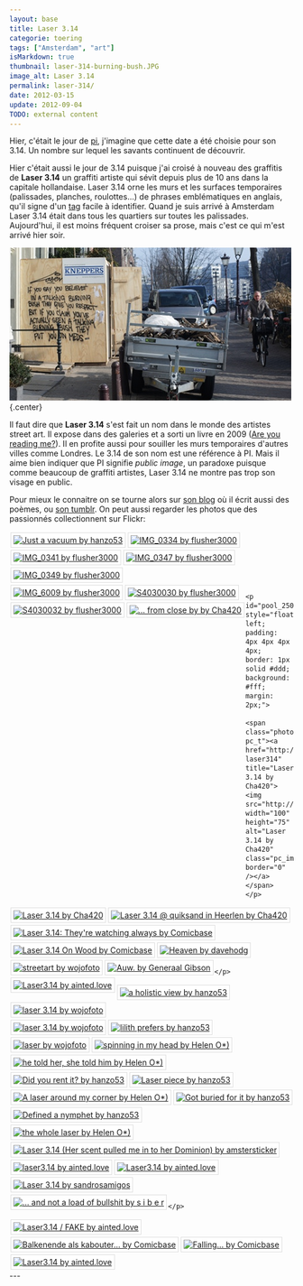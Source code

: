 ```yaml
---
layout: base
title: Laser 3.14
categorie: toering
tags: ["Amsterdam", "art"]
isMarkdown: true
thumbnail: laser-314-burning-bush.JPG
image_alt: Laser 3.14
permalink: laser-314/
date: 2012-03-15
update: 2012-09-04
TODO: external content
---
```


Hier, c'était le jour de [pi](http://fr.wikipedia.org/wiki/Pi), j'imagine que cette date a été choisie pour son 3.14. Un nombre sur lequel les savants continuent de découvrir.

Hier c'était aussi le jour de 3.14 puisque j'ai croisé à nouveau des graffitis de **Laser 3.14** un graffiti artiste qui sévit depuis plus de 10 ans dans la capitale hollandaise. Laser 3.14 orne les murs et les surfaces temporaires (palissades, planches, roulottes...) de phrases emblématiques en anglais, qu'il signe d'un [tag](http://fr.wikipedia.org/wiki/Tag_%28graffiti%29) facile à identifier. Quand je suis arrivé à Amsterdam Laser 3.14 était dans tous les quartiers sur toutes les palissades. Aujourd'hui, il est moins fréquent croiser sa prose, mais c'est ce qui m'est arrivé hier soir.

![Laser 3.14](laser-314-burning-bush.JPG){.center}

<!--excerpt-->

Il faut dire que **Laser 3.14** s'est fait un nom dans le monde des artistes street art. Il expose dans des galeries et a sorti un livre en 2009 ([Are you reading me?](http://www.lebowskipublishers.nl/result_auteur.asp?A_Id=147)). Il en profite aussi pour souiller les murs temporaires d'autres villes comme Londres. Le 3.14 de son nom est une référence à PI. Mais il aime bien indiquer que PI signifie *public image*, un paradoxe puisque comme beaucoup de graffiti artistes, Laser 3.14 ne montre pas trop son visage en public.

Pour mieux le connaitre on se tourne alors sur [son blog](http://laser314.blogspot.com/) où il écrit aussi des poèmes, ou [son tumblr](http://laser314.tumblr.com/). On peut aussi regarder les photos que des passionnés collectionnent sur Flickr:

<!-- HTML -->

<div style="clear:both;"></div>
							

<p style="float: left; padding: 4px 4px 4px 4px; border: 1px solid #ddd; background: #fff; margin: 2px;">
				<span class="photo_container pc_t"><a href="http://www.flickr.com/photos/hhf/2737440847/in/pool-laser314" title="Just a vacuum by hanzo53"><img src="http://farm4.staticflickr.com/3158/2737440847_a234f10129_t.jpg" width="100" height="67" alt="Just a vacuum by hanzo53"  class="pc_img" border="0" /></a></span>		
	</p>

<p id="pool_2507691133" style="float: left; padding: 4px 4px 4px 4px; border: 1px solid #ddd; background: #fff; margin: 2px;">
				<span class="photo_container pc_t"><a href="http://www.flickr.com/photos/42098354@N00/2507691133/in/pool-laser314" title="IMG_0334 by flusher3000"><img src="http://farm4.staticflickr.com/3102/2507691133_406ab12d52_t.jpg" width="100" height="75" alt="IMG_0334 by flusher3000"  class="pc_img" border="0" /></a></span>		
	</p>


<p id="pool_2507692789" style="float: left; padding: 4px 4px 4px 4px; border: 1px solid #ddd; background: #fff; margin: 2px;">
				<span class="photo_container pc_t"><a href="http://www.flickr.com/photos/42098354@N00/2507692789/in/pool-laser314" title="IMG_0341 by flusher3000"><img src="http://farm3.staticflickr.com/2375/2507692789_237464c815_t.jpg" width="100" height="75" alt="IMG_0341 by flusher3000"  class="pc_img" border="0" /></a></span>		
	</p>

<p id="pool_2507694189" style="float: left; padding: 4px 4px 4px 4px; border: 1px solid #ddd; background: #fff; margin: 2px;">
				<span class="photo_container pc_t"><a href="http://www.flickr.com/photos/42098354@N00/2507694189/in/pool-laser314" title="IMG_0347 by flusher3000"><img src="http://farm3.staticflickr.com/2323/2507694189_3910c726e2_t.jpg" width="100" height="75" alt="IMG_0347 by flusher3000"  class="pc_img" border="0" /></a></span>		
	</p>

<p id="pool_2507695665" style="float: left; padding: 4px 4px 4px 4px; border: 1px solid #ddd; background: #fff; margin: 2px;">
				<span class="photo_container pc_t"><a href="http://www.flickr.com/photos/42098354@N00/2507695665/in/pool-laser314" title="IMG_0349 by flusher3000"><img src="http://farm3.staticflickr.com/2118/2507695665_dbdf13ea6a_t.jpg" width="100" height="75" alt="IMG_0349 by flusher3000"  class="pc_img" border="0" /></a></span>		
	</p>

<div style="clear:both;"></div>

<p id="pool_2507697897" style="float: left; padding: 4px 4px 4px 4px; border: 1px solid #ddd; background: #fff; margin: 2px;">
				<span class="photo_container pc_t"><a href="http://www.flickr.com/photos/42098354@N00/2507697897/in/pool-laser314" title="IMG_6009 by flusher3000"><img src="http://farm4.staticflickr.com/3089/2507697897_e070bc65e0_t.jpg" width="100" height="75" alt="IMG_6009 by flusher3000"  class="pc_img" border="0" /></a></span>		
	</p>

<p id="pool_2508525874" style="float: left; padding: 4px 4px 4px 4px; border: 1px solid #ddd; background: #fff; margin: 2px;">
				<span class="photo_container pc_t"><a href="http://www.flickr.com/photos/42098354@N00/2508525874/in/pool-laser314" title="S4030030 by flusher3000"><img src="http://farm4.staticflickr.com/3068/2508525874_a7b0013c94_t.jpg" width="100" height="75" alt="S4030030 by flusher3000"  class="pc_img" border="0" /></a></span>		
	</p>

<p id="pool_2507701091" style="float: left; padding: 4px 4px 4px 4px; border: 1px solid #ddd; background: #fff; margin: 2px;">
				<span class="photo_container pc_t"><a href="http://www.flickr.com/photos/42098354@N00/2507701091/in/pool-laser314" title="S4030032 by flusher3000"><img src="http://farm4.staticflickr.com/3098/2507701091_d92f4b4e80_t.jpg" width="100" height="75" alt="S4030032 by flusher3000"  class="pc_img" border="0" /></a></span>		
	</p>

							
<p id="pool_2746343558" style="float: left; padding: 4px 4px 4px 4px; border: 1px solid #ddd; background: #fff; margin: 2px;">
				<span class="photo_container pc_t"><a href="http://www.flickr.com/photos/prettiggestoord/2746343558/in/pool-laser314" title="... from close by by Cha420"><img src="http://farm4.staticflickr.com/3188/2746343558_45454718e4_t.jpg" width="75" height="100" alt="... from close by by Cha420"  class="pc_img" border="0" /></a></span>		
	</p>

	
	<p id="pool_2502103272" style="float: left; padding: 4px 4px 4px 4px; border: 1px solid #ddd; background: #fff; margin: 2px;">
				<span class="photo_container pc_t"><a href="http://www.flickr.com/photos/prettiggestoord/2502103272/in/pool-laser314" title="Laser 3.14 by Cha420"><img src="http://farm3.staticflickr.com/2351/2502103272_04b65de906_t.jpg" width="100" height="75" alt="Laser 3.14 by Cha420"  class="pc_img" border="0" /></a></span>		
	</p>

<div style="clear:both;"></div>
<p id="pool_2501341431" style="float: left; padding: 4px 4px 4px 4px; border: 1px solid #ddd; background: #fff; margin: 2px;">
				<span class="photo_container pc_t"><a href="http://www.flickr.com/photos/prettiggestoord/2501341431/in/pool-laser314" title="Laser 3.14 by Cha420"><img src="http://farm4.staticflickr.com/3166/2501341431_20df4e08f1_t.jpg" width="100" height="75" alt="Laser 3.14 by Cha420"  class="pc_img" border="0" /></a></span>
	</p>

<p id="pool_2501341609" style="float: left; padding: 4px 4px 4px 4px; border: 1px solid #ddd; background: #fff; margin: 2px;">
				<span class="photo_container pc_t"><a href="http://www.flickr.com/photos/prettiggestoord/2501341609/in/pool-laser314" title="Laser 3.14 @ quiksand in Heerlen by Cha420"><img src="http://farm4.staticflickr.com/3102/2501341609_f00aa490a3_t.jpg" width="100" height="75" alt="Laser 3.14 @ quiksand in Heerlen by Cha420"  class="pc_img" border="0" /></a></span>		
	</p>

<p id="pool_2486605678" style="float: left; padding: 4px 4px 4px 4px; border: 1px solid #ddd; background: #fff; margin: 2px;">
				<span class="photo_container pc_t"><a href="http://www.flickr.com/photos/comicbase/2486605678/in/pool-laser314" title="Laser 3.14: They're watching always by Comicbase"><img src="http://farm4.staticflickr.com/3266/2486605678_3fd946f937_t.jpg" width="100" height="75" alt="Laser 3.14: They're watching always by Comicbase"  class="pc_img" border="0" /></a></span>		
	</p>

<p id="pool_2486605290" style="float: left; padding: 4px 4px 4px 4px; border: 1px solid #ddd; background: #fff; margin: 2px;">
				<span class="photo_container pc_t"><a href="http://www.flickr.com/photos/comicbase/2486605290/in/pool-laser314" title="Laser 3.14 On Wood by Comicbase"><img src="http://farm4.staticflickr.com/3076/2486605290_9b27f09309_t.jpg" width="100" height="75" alt="Laser 3.14 On Wood by Comicbase"  class="pc_img" border="0" /></a></span>		
	</p>

<p id="pool_2484837154" style="float: left; padding: 4px 4px 4px 4px; border: 1px solid #ddd; background: #fff; margin: 2px;">
				<span class="photo_container pc_t"><a href="http://www.flickr.com/photos/davehodg/2484837154/in/pool-laser314" title="Heaven by davehodg"><img src="http://farm3.staticflickr.com/2170/2484837154_53bb0cf357_t.jpg" width="75" height="100" alt="Heaven by davehodg"  class="pc_img" border="0" /></a></span>		
	</p>

<div style="clear:both;"></div>

<p id="pool_2476891020" style="float: left; padding: 4px 4px 4px 4px; border: 1px solid #ddd; background: #fff; margin: 2px;">
				<span class="photo_container pc_t"><a href="http://www.flickr.com/photos/wolfgangjosten/2476891020/in/pool-laser314" title="streetart by wojofoto"><img src="http://farm3.staticflickr.com/2383/2476891020_9de36594b3_t.jpg" width="100" height="78" alt="streetart by wojofoto"  class="pc_img" border="0" /></a></span>		
	</p>

<p id="pool_2470446217" style="float: left; padding: 4px 4px 4px 4px; border: 1px solid #ddd; background: #fff; margin: 2px;">
				<span class="photo_container pc_t"><a href="http://www.flickr.com/photos/89246112@N00/2470446217/in/pool-laser314" title="Auw. by Generaal Gibson"><img src="http://farm3.staticflickr.com/2063/2470446217_f516f2ed3a_t.jpg" width="100" height="67" alt="Auw. by Generaal Gibson"  class="pc_img" border="0" /></a></span>		
	</p>

<p id="pool_2706665538" style="float: left; padding: 4px 4px 4px 4px; border: 1px solid #ddd; background: #fff; margin: 2px;">
				<span class="photo_container pc_t"><a href="http://www.flickr.com/photos/ainted_love/2706665538/in/pool-laser314" title="Laser3.14 by ainted.love"><img src="http://farm4.staticflickr.com/3165/2706665538_9549dafc38_t.jpg" width="75" height="100" alt="Laser3.14 by ainted.love"  class="pc_img" border="0" /></a></span>		

	</p>

<p id="pool_2454669923" style="float: left; padding: 4px 4px 4px 4px; border: 1px solid #ddd; background: #fff; margin: 2px;">
				<span class="photo_container pc_t"><a href="http://www.flickr.com/photos/hhf/2454669923/in/pool-laser314" title="a holistic view by hanzo53"><img src="http://farm3.staticflickr.com/2039/2454669923_57e984d4d3_t.jpg" width="100" height="67" alt="a holistic view by hanzo53"  class="pc_img" border="0" /></a></span>		
	</p>

<p id="pool_2443717550" style="float: left; padding: 4px 4px 4px 4px; border: 1px solid #ddd; background: #fff; margin: 2px;">
				<span class="photo_container pc_t"><a href="http://www.flickr.com/photos/wolfgangjosten/2443717550/in/pool-laser314" title="laser 3.14 by wojofoto"><img src="http://farm3.staticflickr.com/2078/2443717550_28513280c4_t.jpg" width="100" height="75" alt="laser 3.14 by wojofoto"  class="pc_img" border="0" /></a></span>		
	</p>

<div style="clear:both;"></div>

<p id="pool_2442888695" style="float: left; padding: 4px 4px 4px 4px; border: 1px solid #ddd; background: #fff; margin: 2px;">
				<span class="photo_container pc_t"><a href="http://www.flickr.com/photos/wolfgangjosten/2442888695/in/pool-laser314" title="laser 3.14 by wojofoto"><img src="http://farm3.staticflickr.com/2407/2442888695_90d4d616b3_t.jpg" width="100" height="67" alt="laser 3.14 by wojofoto"  class="pc_img" border="0" /></a></span>		
	</p>

<p id="pool_2454670023" style="float: left; padding: 4px 4px 4px 4px; border: 1px solid #ddd; background: #fff; margin: 2px;">
				<span class="photo_container pc_t"><a href="http://www.flickr.com/photos/hhf/2454670023/in/pool-laser314" title="lilith prefers by hanzo53"><img src="http://farm4.staticflickr.com/3220/2454670023_0014c87ef1_t.jpg" width="100" height="67" alt="lilith prefers by hanzo53"  class="pc_img" border="0" /></a></span>		
	</p>

<p id="pool_2434671768" style="float: left; padding: 4px 4px 4px 4px; border: 1px solid #ddd; background: #fff; margin: 2px;">
				<span class="photo_container pc_t"><a href="http://www.flickr.com/photos/wolfgangjosten/2434671768/in/pool-laser314" title="laser by wojofoto"><img src="http://farm3.staticflickr.com/2019/2434671768_9708423f77_t.jpg" width="100" height="77" alt="laser by wojofoto"  class="pc_img" border="0" /></a></span>		
	</p>

<p id="pool_2430851403" style="float: left; padding: 4px 4px 4px 4px; border: 1px solid #ddd; background: #fff; margin: 2px;">
				<span class="photo_container pc_t"><a href="http://www.flickr.com/photos/helen-okkerman/2430851403/in/pool-laser314" title="spinning in my head by Helen O*)"><img src="http://farm4.staticflickr.com/3195/2430851403_8fc4ac0905_t.jpg" width="100" height="66" alt="spinning in my head by Helen O*)"  class="pc_img" border="0" /></a></span>		
	</p>

<p id="pool_2430861981" style="float: left; padding: 4px 4px 4px 4px; border: 1px solid #ddd; background: #fff; margin: 2px;">
				<span class="photo_container pc_t"><a href="http://www.flickr.com/photos/helen-okkerman/2430861981/in/pool-laser314" title="he told her, she told him by Helen O*)"><img src="http://farm4.staticflickr.com/3034/2430861981_cf66e798f8_t.jpg" width="100" height="66" alt="he told her, she told him by Helen O*)"  class="pc_img" border="0" /></a></span>		
	</p>

<div style="clear:both;"></div>

<p id="pool_2425772283" style="float: left; padding: 4px 4px 4px 4px; border: 1px solid #ddd; background: #fff; margin: 2px;">
				<span class="photo_container pc_t"><a href="http://www.flickr.com/photos/hhf/2425772283/in/pool-laser314" title="Did you rent it? by hanzo53"><img src="http://farm4.staticflickr.com/3192/2425772283_de1a4881a2_t.jpg" width="67" height="100" alt="Did you rent it? by hanzo53"  class="pc_img" border="0" /></a></span>		
	</p>

<p id="pool_2429114396" style="float: left; padding: 4px 4px 4px 4px; border: 1px solid #ddd; background: #fff; margin: 2px;">
				<span class="photo_container pc_t"><a href="http://www.flickr.com/photos/hhf/2429114396/in/pool-laser314" title="Laser piece by hanzo53"><img src="http://farm4.staticflickr.com/3154/2429114396_bf6d4f7a8d_t.jpg" width="100" height="67" alt="Laser piece by hanzo53"  class="pc_img" border="0" /></a></span>		
	</p>

<p id="pool_2425493508" style="float: left; padding: 4px 4px 4px 4px; border: 1px solid #ddd; background: #fff; margin: 2px;">
				<span class="photo_container pc_t"><a href="http://www.flickr.com/photos/helen-okkerman/2425493508/in/pool-laser314" title="A laser around my corner by Helen O*)"><img src="http://farm4.staticflickr.com/3064/2425493508_ca91b2e431_t.jpg" width="67" height="100" alt="A laser around my corner by Helen O*)"  class="pc_img" border="0" /></a></span>		
	</p>

<p id="pool_2409233629" style="float: left; padding: 4px 4px 4px 4px; border: 1px solid #ddd; background: #fff; margin: 2px;">
				<span class="photo_container pc_t"><a href="http://www.flickr.com/photos/hhf/2409233629/in/pool-laser314" title="Got buried for it by hanzo53"><img src="http://farm3.staticflickr.com/2143/2409233629_f14e4e3d7d_t.jpg" width="100" height="67" alt="Got buried for it by hanzo53"  class="pc_img" border="0" /></a></span>		
	</p>

<p id="pool_2409225099" style="float: left; padding: 4px 4px 4px 4px; border: 1px solid #ddd; background: #fff; margin: 2px;">
				<span class="photo_container pc_t"><a href="http://www.flickr.com/photos/hhf/2409225099/in/pool-laser314" title="Defined a nymphet by hanzo53"><img src="http://farm3.staticflickr.com/2172/2409225099_79ea602d90_t.jpg" width="67" height="100" alt="Defined a nymphet by hanzo53"  class="pc_img" border="0" /></a></span>		
	</p>

<div style="clear:both;"></div>

<p id="pool_2403890706" style="float: left; padding: 4px 4px 4px 4px; border: 1px solid #ddd; background: #fff; margin: 2px;">
				<span class="photo_container pc_t"><a href="http://www.flickr.com/photos/helen-okkerman/2403890706/in/pool-laser314" title="the whole laser by Helen O*)"><img src="http://farm3.staticflickr.com/2073/2403890706_ac46499304_t.jpg" width="100" height="67" alt="the whole laser by Helen O*)"  class="pc_img" border="0" /></a></span>		
	</p>

<p id="pool_2400829609" style="float: left; padding: 4px 4px 4px 4px; border: 1px solid #ddd; background: #fff; margin: 2px;">
				<span class="photo_container pc_t"><a href="http://www.flickr.com/photos/13346410@N07/2400829609/in/pool-laser314" title="Laser 3.14 (Her scent pulled me in to her Dominion) by amstersticker"><img src="http://farm3.staticflickr.com/2117/2400829609_98649272c7_t.jpg" width="100" height="75" alt="Laser 3.14 (Her scent pulled me in to her Dominion) by amstersticker"  class="pc_img" border="0" /></a></span>		
	</p>

	
<p id="pool_2706606024" style="float: left; padding: 4px 4px 4px 4px; border: 1px solid #ddd; background: #fff; margin: 2px;">
				<span class="photo_container pc_t"><a href="http://www.flickr.com/photos/ainted_love/2706606024/in/pool-laser314" title="laser3.14 by ainted.love"><img src="http://farm4.staticflickr.com/3077/2706606024_8c701c5915_t.jpg" width="100" height="75" alt="laser3.14 by ainted.love"  class="pc_img" border="0" /></a></span>		
	</p>


<p id="pool_2706605090" style="float: left; padding: 4px 4px 4px 4px; border: 1px solid #ddd; background: #fff; margin: 2px;">
				<span class="photo_container pc_t"><a href="http://www.flickr.com/photos/ainted_love/2706605090/in/pool-laser314" title="Laser3.14 by ainted.love"><img src="http://farm4.staticflickr.com/3104/2706605090_52187922dc_t.jpg" width="100" height="75" alt="Laser3.14 by ainted.love"  class="pc_img" border="0" /></a></span>		
	</p>
<p id="pool_2735350612" style="float: left; padding: 4px 4px 4px 4px; border: 1px solid #ddd; background: #fff; margin: 2px;">
				<span class="photo_container pc_t"><a href="http://www.flickr.com/photos/sandrosamigos/2735350612/in/pool-laser314" title="Laser 3.14 by sandrosamigos"><img src="http://farm4.staticflickr.com/3266/2735350612_f162cbf202_t.jpg" width="100" height="67" alt="Laser 3.14 by sandrosamigos"  class="pc_img" border="0" /></a></span>		
	</p>
<div style="clear:both;"></div>

<p id="pool_2682765133" style="float: left; padding: 4px 4px 4px 4px; border: 1px solid #ddd; background: #fff; margin: 2px;">
				<span class="photo_container pc_t"><a href="http://www.flickr.com/photos/simon_elgood/2682765133/in/pool-laser314" title="... and not a load of bullshit by s i b e r"><img src="http://farm4.staticflickr.com/3295/2682765133_009148343d_t.jpg" width="100" height="58" alt="... and not a load of bullshit by s i b e r"  class="pc_img" border="0" /></a></span>		

	</p>

<p id="pool_2725335487" style="float: left; padding: 4px 4px 4px 4px; border: 1px solid #ddd; background: #fff; margin: 2px;">
				<span class="photo_container pc_t"><a href="http://www.flickr.com/photos/ainted_love/2725335487/in/pool-laser314" title="Laser3.14 / FAKE by ainted.love"><img src="http://farm4.staticflickr.com/3216/2725335487_e86d4c6acf_t.jpg" width="100" height="75" alt="Laser3.14 / FAKE by ainted.love"  class="pc_img" border="0" /></a></span>		
	</p>

<p id="pool_2718930417" style="float: left; padding: 4px 4px 4px 4px; border: 1px solid #ddd; background: #fff; margin: 2px;">
				<span class="photo_container pc_t"><a href="http://www.flickr.com/photos/comicbase/2718930417/in/pool-laser314" title="Balkenende als kabouter... by Comicbase"><img src="http://farm4.staticflickr.com/3137/2718930417_08c0de6a62_t.jpg" width="100" height="75" alt="Balkenende als kabouter... by Comicbase"  class="pc_img" border="0" /></a></span>		
	</p>

<p id="pool_2715627263" style="float: left; padding: 4px 4px 4px 4px; border: 1px solid #ddd; background: #fff; margin: 2px;">
				<span class="photo_container pc_t"><a href="http://www.flickr.com/photos/comicbase/2715627263/in/pool-laser314" title="Falling... by Comicbase"><img src="http://farm4.staticflickr.com/3099/2715627263_ec613c0152_t.jpg" width="100" height="75" alt="Falling... by Comicbase"  class="pc_img" border="0" /></a></span>		
	</p>

<p id="pool_2706605014" style="float: left; padding: 4px 4px 4px 4px; border: 1px solid #ddd; background: #fff; margin: 2px;">
				<span class="photo_container pc_t"><a href="http://www.flickr.com/photos/ainted_love/2706605014/in/pool-laser314" title="Laser3.14 by ainted.love"><img src="http://farm4.staticflickr.com/3290/2706605014_e9fb09d146_t.jpg" width="75" height="100" alt="Laser3.14 by ainted.love"  class="pc_img" border="0" /></a></span>		
	</p>







<div style="clear:both;"></div>
<!-- / HTML -->
---
<!-- post notes:
http://www.gallerywm.com/laser.html 
http://www.flickr.com/groups/laser314/pool/with/2842850190/ 
http://www.funx.nl/index.php/nieuws/events/5649-graffiti-zetten-met-laser-314
--->
